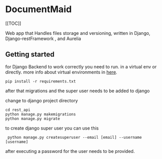 # DocumentMaid

[[TOC]]

Web app that Handles files storage and versioning, written in Django, Django-restFramework , and Aurelia 

## Getting started

for Django Backend to work correctly you need to run. in a virtual env or directly. 
more info about virtual environments in [here][01].
```
pip install -r requirements.txt
```

after that migrations and the super user needs to be added to django

change to django project directory
```
cd rest_api
python manage.py makemigrations
python manage.py migrate
```

to create django super user you can use this

```
 python manage.py createsuperuser --email [email] --username [username]

```
after executing a password for the user needs to be provided.




[01]:https://docs.python.org/3/library/venv.html
